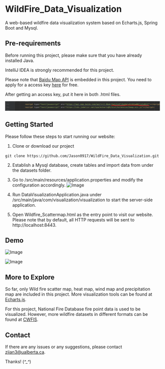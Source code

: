 # WildFire_Data_Visualization
A web-based wildfire data visualization system based on Echarts.js, Spring Boot and Mysql.

## Pre-requirements

Before running this project, please make sure that you have already installed Java.

IntelliJ IDEA is strongly recommended for this project.

Please note that [Baidu Map API](http://lbsyun.baidu.com/) is embedded in this project. You need to apply for a access key [here](http://lbsyun.baidu.com/apiconsole/center#/home) for free.

After getting an access key, put it here in both .html files.

![Image](https://github.com/Jason0917/WildFire_Data_Visualization/blob/master/ak.png)

## Getting Started

Please follow these steps to start running our website:

1. Clone or download our project

```git clone https://github.com/Jason0917/WildFire_Data_Visualization.git```

2. Establish a Mysql database, create tables and import data from under the datasets folder.

3. Go to /src/main/resources/application.properties and modify the configuration accordingly.
![Image](https://github.com/Jason0917/WildFire_Data_Visualization/blob/master/Configuration.png)

4. Run DataVisualizationApplication.java under /src/main/java/com/visualization/visualization to start the server-side application.

5. Open Wildfire\_Scattermap.html as the entry point to visit our website. Please note that by default, all HTTP requests will be sent to http://localhost:8443.

## Demo

![Image](https://github.com/Jason0917/WildFire_Data_Visualization/blob/master/scatter_demo.png)

![Image](https://github.com/Jason0917/WildFire_Data_Visualization/blob/master/heat_demo.png)

## More to Explore

So far, only Wild fire scatter map, heat map, wind map and precipitation map are included in this project. More visualization tools can be found at [Echarts.js](https://echarts.apache.org/zh/index.html).

For this project, National Fire Database fire point data is used to be visualized. However, more wildfire datasets in different formats can be found at [CWFIS](https://cwfis.cfs.nrcan.gc.ca/datamart).

## Contact

If there are any issues or any suggestions, please contact zjian3@ualberta.ca.

Thanks! (*^_^*)

